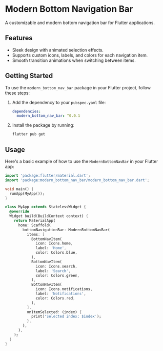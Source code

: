 <!--
This README describes the package. If you publish this package to pub.dev,
this README's contents appear on the landing page for your package.

For information about how to write a good package README, see the guide for
[writing package pages](https://dart.dev/guides/libraries/writing-package-pages).

For general information about developing packages, see the Dart guide for
[creating packages](https://dart.dev/guides/libraries/create-library-packages)
and the Flutter guide for
[developing packages and plugins](https://flutter.dev/developing-packages).
-->

# Modern Bottom Navigation Bar

A customizable and modern bottom navigation bar for Flutter applications.

## Features

- Sleek design with animated selection effects.
- Supports custom icons, labels, and colors for each navigation item.
- Smooth transition animations when switching between items.

## Getting Started

To use the `modern_bottom_nav_bar` package in your Flutter project, follow these steps:

1. Add the dependency to your `pubspec.yaml` file:

    ```yaml
    dependencies:
      modern_bottom_nav_bar: ^0.0.1
    ```

2. Install the package by running:

    ```bash
    flutter pub get
    ```

## Usage

Here's a basic example of how to use the `ModernBottomNavBar` in your Flutter app:

```dart
import 'package:flutter/material.dart';
import 'package:modern_bottom_nav_bar/modern_bottom_nav_bar.dart';

void main() {
  runApp(MyApp());
}

class MyApp extends StatelessWidget {
  @override
  Widget build(BuildContext context) {
    return MaterialApp(
      home: Scaffold(
        bottomNavigationBar: ModernBottomNavBar(
          items: [
            BottomNavItem(
              icon: Icons.home,
              label: 'Home',
              color: Colors.blue,
            ),
            BottomNavItem(
              icon: Icons.search,
              label: 'Search',
              color: Colors.green,
            ),
            BottomNavItem(
              icon: Icons.notifications,
              label: 'Notifications',
              color: Colors.red,
            ),
          ],
          onItemSelected: (index) {
            print('Selected index: $index');
          },
        ),
      ),
    );
  }
}
